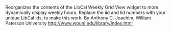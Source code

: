 Reorganizes the contents of the LibCal Weekly Grid View widget to more dynamically display weekly hours.
Replace the iid and lid numbers with your unique LibCal ids, to make this work.
By Anthony C. Joachim, William Paterson University
http://www.wpunj.edu/library/index.html